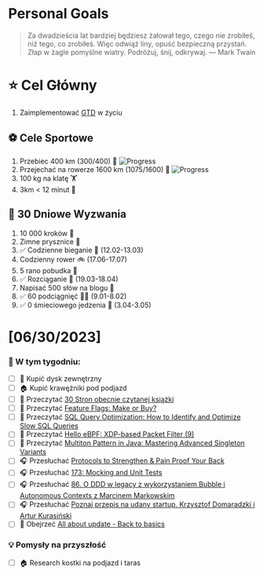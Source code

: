 
Personal Goals
==============
> Za dwadzieścia lat bardziej będziesz żałował tego, czego nie zrobiłeś, niż tego, co zrobiłeś. Więc odwiąż liny, opuść bezpieczną przystań. Złap w żagle pomyślne wiatry. Podróżuj, śnij, odkrywaj.
> — Mark Twain

# ⭐ Cel Główny
1. Zaimplementować [GTD](https://gettingthingsdone.com/) w życiu

## ⚽️ Cele Sportowe
1. Przebiec 400 km (300/400) 🏃 ![Progress](https://progress-bar.dev/75/)
2. Przejechać na rowerze 1600 km (1075/1600) 🚴 ![Progress](https://progress-bar.dev/67/)
3. 100 kg na klatę  🏋️
4. 3km < 12 minut 👟

## 🎯 30 Dniowe Wyzwania
1. 10 000 kroków 🦶 
2. Zimne prysznice 🚿
3. ✅ Codzienne bieganie 🏃 (12.02-13.03)
4. Codzienny rower 🚲 (17.06-17.07)
5. 5 rano pobudka 🌅
6. ✅ Rozciąganie 🧘 (19.03-18.04)
7. Napisać 500 słów na blogu 📝
8. ✅ 60 podciągnięć 🏋️‍♂️ (9.01-8.02)
9. ✅ 0 śmieciowego jedzenia 🍔 (3.04-3.05)

# [06/30/2023]
### 🚧 W tym tygodniu:
- [ ] 💸 Kupić dysk zewnętrzny
- [ ] 🏠 Kupić krawężniki pod podjazd
- [ ] 📗 Przeczytać [30 Stron obecnie czytanej książki](https://github.com/BartoszDabek/bdabek.pl/blob/master/miscellaneous/books.md)
- [ ] 📗 Przeczytać [Feature Flags: Make or Buy?](https://reflectoring.io/feature-flags-make-or-buy/)
- [ ] 📗 Przeczytać [SQL Query Optimization: How to Identify and Optimize Slow SQL Queries](https://foojay.io/today/sql-query-optimization-how-to-identify-and-optimize-slow-sql-queries/)
- [ ] 📗 Przeczytać [Hello eBPF: XDP-based Packet Filter (9)](https://foojay.io/today/hello-ebpf-xdp-based-packet-filter-9/)
- [ ] 📗 Przeczytać [Multiton Pattern in Java: Mastering Advanced Singleton Variants](https://java-design-patterns.com/patterns/multiton/)
- [ ] 🎧 Przesłuchać [Protocols to Strengthen & Pain Proof Your Back](https://www.hubermanlab.com/episode/protocols-to-strengthen-pain-proof-your-back)
- [ ] 🎧 Przesłuchać [173: Mocking and Unit Tests](https://www.programmingthrowdown.com/episodes/173-mocking-and-unit-tests/)
- [ ] 🎧 Przesłuchać [86. O DDD w legacy z wykorzystaniem Bubble i Autonomous Contexts z Marcinem Markowskim](https://bettersoftwaredesign.pl/episodes/86)
- [ ] 🎧 Przesłuchać [Poznaj przepis na udany startup. Krzysztof Domaradzki i Artur Kurasiński](https://zaprojektujswojezycie.pl/poznaj-przepis-na-udany-startup-krzysztof-domaradzki-i-artur-kurasinski/)
- [ ] 🎥 Obejrzeć [All about update - Back to basics](https://youtu.be/xjEh-AQN4FE)

### 💡 Pomysły na przyszłość
- [ ] 🏠 Research kostki na podjazd i taras
